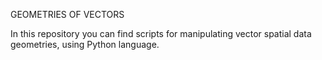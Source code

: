 GEOMETRIES OF VECTORS

In this repository you can find scripts for manipulating vector spatial data geometries, using Python language.
